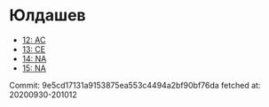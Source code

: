 # Юлдашев
- [12: AC](12.md)
- [13: CE](13.md)
- [14: NA](14.md)
- [15: NA](15.md)

Commit: 9e5cd17131a9153875ea553c4494a2bf90bf76da
 fetched at: 20200930-201012
